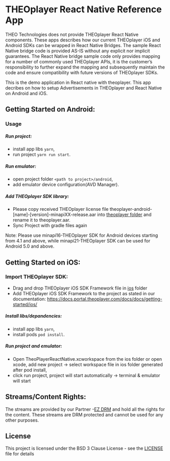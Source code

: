 # THEOplayer React Native Reference App

THEO Technologies does not provide THEOplayer React Native components. These apps describes how our current THEOplayer iOS and Android SDKs can be wrapped in React Native Bridges. The sample React Native bridge code is provided AS-IS without any explicit nor implicit guarantees. The React Native bridge sample code only provides mapping for a number of commonly used THEOplayer APIs, it is the customer’s responsibility to further expand the mapping and subsequently maintain the code and ensure compatibility with future versions of THEOplayer SDKs.

This is the demo application in React native with theoplayer. This app decribes on how to setup Advertisements in THEOplayer and React Native on Android and iOS. 


## Getting Started on Android:
### Usage
##### Run project:
- install app libs `yarn`,
- run project `yarn run start`.

##### Run emulator:
- open project folder `<path to project>/android`,
- add emulator device configuration(AVD Manager).

##### Add THEOplayer SDK library:
- Please copy received THEOplayer license file theoplayer-android-[name]-[version]-minapiXX-release.aar into [theoplayer folder](./android/theoplayer) and rename it to theoplayer.aar.
- Sync Project with gradle files again 

Note: Please use minapi16-THEOplayer SDK for Android devices starting from 4.1 and above, while minapi21-THEOplayer SDK can be used for Android 5.0 and above.


## Getting Started on iOS:

### Import THEOplayer SDK:
- Drag and drop THEOplayer iOS SDK Framework file in [ios](./ios) folder
- Add THEOplayer iOS SDK Framework to the project as stated in our documentation: https://docs.portal.theoplayer.com/docs/docs/getting-started/ios/

##### Install libs/depandencies:
- install app libs `yarn`,
- install pods `pod install`.

##### Run project and emulator:
- Open TheoPlayerReactNative.xcworkspace from the ios folder or open xcode, add new project -> select workspace file in ios folder generated after pod install,
- click run project, project will start automatically -> terminal & emulator will start

## Streams/Content Rights:
The streams are provided by our Partner -[EZ DRM](https://ezdrm.com/) and hold all the rights for the content. These streams are DRM protected and cannot be used for any other purposes. 

## License
This project is licensed under the BSD 3 Clause License - see the [LICENSE ](../LICENSE) file for details